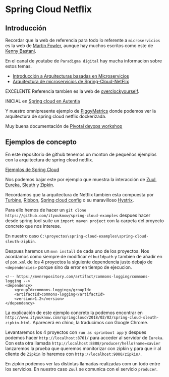 
Spring Cloud Netflix
====================

Introducción
------------
Recordar que la web de referencia para todo lo referente a `microservicios` es la web de [Martin Fowler](https://martinfowler.com/microservices/), aunque hay muchos escritos como este de [Kenny Bastani](http://www.kennybastani.com/2017/07/microservices-to-service-blocks-spring-cloud-function-aws-lambda.html).

En el canal de youtube de `Paradigma digital` hay mucha informacion sobre estos temas.

* [Introducción a Arquitecturas basadas en Microservicios](https://www.youtube.com/watch?v=2SnWpn1pCOs)
* [Arquitectura de microservicios de Spring-Cloud-NetFlix](https://www.youtube.com/watch?v=uWWKQhpGWPw)

EXCELENTE Referencia tambien es la web de [overclockyourself](https://overclockyourself.wordpress.com/2015/10/28/quien-es-quien-en-la-arquitectura-de-microservicios-de-spring-cloud-netflix/).

INICIAL en [Spring cloud en Autentia](https://www.adictosaltrabajo.com/tutoriales/introduccion-a-la-gestion-de-servicios-web-con-spring-cloud-y-netflix-oss/)

Y nuestro omnipresente ejemplo de [PiggyMetrics](https://github.com/sqshq/PiggyMetrics) donde podemos ver la arquitectura de spring cloud netflix dockerizada.

Muy buena documentación de [Pivotal devops workshop](https://github.com/Pivotal-Field-Engineering/devops-workshop)

Ejemplos de concepto
--------------------
En este repositorio de github tenemos un monton de pequeños ejemplos con la arquitectura de spring cloud netflix.

[Ejemplos de Spring Cloud](https://github.com/ityouknow/spring-cloud-examples)

Nos podemos bajar este por ejemplo que muestra la interacción de [Zuul](https://github.com/Netflix/zuul), [Eureka](https://github.com/Netflix/eureka), [Sleuth](https://cloud.spring.io/spring-cloud-sleuth/) y [Zipkin](https://github.com/openzipkin/zipkin).

Recordamos que la arquitectura de Netflix tambien esta compuesta por [Turbine](https://github.com/Netflix/Turbine), [Ribbon](https://github.com/Netflix/ribbon), [Spring cloud config](https://github.com/spring-cloud/spring-cloud-config) o su maravilloso [Hystrix](https://github.com/Netflix/Hystrix).

Para ello hemos de hacer un `git clone https://github.com/ityouknow/spring-cloud-examples` despues hacer desde spring tool suite  un `import maven project` con la carpeta del proyecto concreto que nos interese. 

En nuestro caso `C:\proyectos\spring-cloud-examples\spring-cloud-sleuth-zipkin`.

Despues haremos un `mvn install` de cada uno de los proyectos. Nos acordamos como siempre de modificar el `buildpath` y tambien de añadir en el `pom.xml` de los 4 proyectos la siguiente dependencia justo debajo de `<dependencies>` porque sino da error en tiempo de ejecucion.

```
<!-- https://mvnrepository.com/artifact/commons-logging/commons-logging -->
<dependency>
	<groupId>commons-logging</groupId>
	<artifactId>commons-logging</artifactId>
	<version>1.2</version>
</dependency>
```

La explicación de este ejemplo concreto la podemos encontrar en `http://www.ityouknow.com/springcloud/2018/02/02/spring-cloud-sleuth-zipkin.html`. Aparecerá en chino, la traducimos con Google Chrome.

Levantaremos los 4 proyectos con `run as sprinboot app` y despues podemos hacer `http://localhost:8761/` para acceder al servidor 
de `Eureka`. Con esta otra llamada `http://localhost:8888/producer/hello?name=xavier` lanzaremos la prueba que queremos monitorizar con
zipkin y para que ir al cliente de `Zipkin` lo haremos con `http://localhost:9000/zipkin/`.

En zipkin podemos ver las distintas llamadas realizadas com un todo entre los servicios. En nuestro caso `Zuul` se comunica con el 
servicio `producer`.

